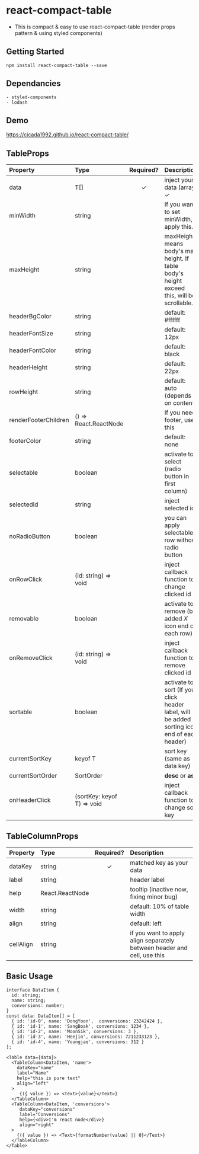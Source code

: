 # react-compact-table
- This is compact & easy to use react-compact-table (render props pattern & using styled components)


## Getting Started
```
npm install react-compact-table --save
```


## Dependancies
```
- styled-components
- lodash
```


## Demo
https://cicada1992.github.io/react-compact-table/


## TableProps
| Property | Type | Required? | Description |
|:---|:---|:---:|:---|
| data | T[] | ✓ | inject your data (array) ✓ | TableColumn 
| minWidth | string |  | If you want to set minWidth, apply this.
| maxHeight | string |  | maxHeight means body's max height. If table body's height exceed this, will be scrollable. 
| headerBgColor | string | | default: #ffffff
| headerFontSize | string |  | default: 12px
| headerFontColor | string |  | default: black
| headerHeight | string |  | default: 22px
| rowHeight | string |  | default: auto (depends on content)
| renderFooterChildren | () => React.ReactNode |  | If you need footer, use this
| footerColor | string |  | default: none
| selectable | boolean |  | activate to select (radio button in first column)
| selectedId | string |  | inject selected id
| noRadioButton | boolean |  | you can apply selectable row without radio button
| onRowClick | (id: string) => void |  | inject callback function to change clicked id 
| removable | boolean |  | activate to remove (be added *X* icon end of each row)
| onRemoveClick | (id: string) => void |  | inject callback function to remove clicked id 
| sortable | boolean |  | activate to sort (If you click header label, will be added sorting icon end of each header)
| currentSortKey | keyof T |  | sort key (same as data key)
| currentSortOrder | SortOrder |  | **desc** or **asc**
| onHeaderClick | (sortKey: keyof T) => void |  | inject callback function to change sort key || sort order related to clicked specific header label


## TableColumnProps
| Property | Type | Required? | Description |
|:---|:---|:---:|:---|
| dataKey | string | ✓ | matched key as your data
| label | string |  | header label 
| help | React.ReactNode |  | tooltip (inactive now, fixing minor bug)
| width | string |  | default: 10% of table width
| align | string |  | default: left
| cellAlign | string | | if you want to apply align separately between header and cell, use this


## Basic Usage
```
interface DataItem {
  id: string;
  name: string;
  conversions: number;
}
const data: DataItem[] = [
  { id: 'id-0', name: 'DongYoon',  conversions: 23242424 },
  { id: 'id-1', name: 'SangBoak', conversions: 1234 },
  { id: 'id-2', name: 'MoonSik', conversions: 3 },
  { id: 'id-3', name: 'Heejin', conversions: 7211233123 },
  { id: 'id-4', name: 'Youngjae', conversions: 312 }
];
```
```
<Table data={data}>
  <TableColumn<DataItem, 'name'>
    dataKey="name"
    label="Name"
    help="this is pure text"
    align="left"
  >
     {({ value }) => <Text>{value}</Text>}
  </TableColumn>
  <TableColumn<DataItem, 'conversions'>
     dataKey="conversions"
     label="Conversions"
     help={<div>I'm react node</div>}
     align="right"
  >
    {({ value }) => <Text>{formatNumber(value) || 0}</Text>}
  </TableColumn>
</Table>
```